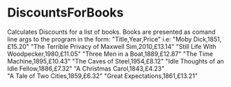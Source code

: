 # DiscountsForBooks

Calculates Discounts for a list of books. Books are presented as comand line args to the program in the form:
"Title,Year,Price"
i.e:
"Moby Dick,1851,£15.20"
"The Terrible Privacy of Maxwell Sim,2010,£13.14"
"Still Life With Woodpecker,1980,£11.05"
"Three Men in a Boat,1889,£12.87"
"The Time Machine,1895,£10.43"
"The Caves of Steel,1954,£8.12"
"Idle Thoughts of an Idle Fellow,1886,£7.32"
"A Christmas Carol,1843,£4.23"	
"A Tale of Two Cities,1859,£6.32"
"Great Expectations,1861,£13.21"
